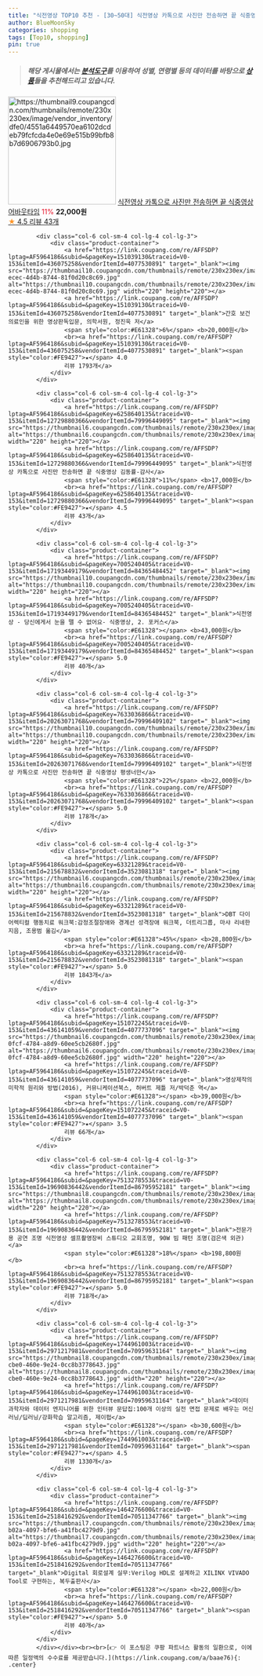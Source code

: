 ```yaml
---
title: "식전영상 TOP10 추천 - [30~50대] 식전영상 카톡으로 사진만 전송하면 끝 식중영상 어바웃타임"
author: BlueMoonSky
categories: shopping
tags: [Top10, shopping]
pin: true
---
```


> ##### 해당 게시물에서는 [**분석도구**](https://itemscout.io/)를 이용하여 **성별**, **연령별** 등의 데이터를 바탕으로 [**상품**](https://link.coupang.com/a/baae76)들을 추천해드리고 있습니다.
<div class="container"><div class="row">
            <div class="col-6 col-sm-4 col-lg-4 col-lg-3">
                <div class="product-container">
                    <a href="https://link.coupang.com/re/AFFSDP?lptag=AF5964186&subid=&pageKey=7633036890&traceid=V0-153&itemId=20263071844&vendorItemId=80189790410" target="_blank"><img src="https://thumbnail9.coupangcdn.com/thumbnails/remote/230x230ex/image/vendor_inventory/dfe0/4551a6449570ea6102dcdeb79fcfcda4e0e69e515b99bfb8b7d6906793b0.jpg" alt="https://thumbnail9.coupangcdn.com/thumbnails/remote/230x230ex/image/vendor_inventory/dfe0/4551a6449570ea6102dcdeb79fcfcda4e0e69e515b99bfb8b7d6906793b0.jpg" width="220" height="220"></a>
                    <a href="https://link.coupang.com/re/AFFSDP?lptag=AF5964186&subid=&pageKey=7633036890&traceid=V0-153&itemId=20263071844&vendorItemId=80189790410" target="_blank">식전영상 카톡으로 사진만 전송하면 끝 식중영상 어바웃타임</a>
                    <span style="color:#E61328">11%</span> <b>22,000원</b>
                    <br><a href="https://link.coupang.com/re/AFFSDP?lptag=AF5964186&subid=&pageKey=7633036890&traceid=V0-153&itemId=20263071844&vendorItemId=80189790410" target="_blank"><span style="color:#FE9427">★</span> 4.5
                    리뷰 43개</a>
                </div>
            </div>
            
            <div class="col-6 col-sm-4 col-lg-4 col-lg-3">
                <div class="product-container">
                    <a href="https://link.coupang.com/re/AFFSDP?lptag=AF5964186&subid=&pageKey=151039130&traceid=V0-153&itemId=436075258&vendorItemId=4077530891" target="_blank"><img src="https://thumbnail10.coupangcdn.com/thumbnails/remote/230x230ex/image/retail/images/2018/10/30/16/2/5407a4c2-ecec-4d4b-8744-81f0d20c8c69.jpg" alt="https://thumbnail10.coupangcdn.com/thumbnails/remote/230x230ex/image/retail/images/2018/10/30/16/2/5407a4c2-ecec-4d4b-8744-81f0d20c8c69.jpg" width="220" height="220"></a>
                    <a href="https://link.coupang.com/re/AFFSDP?lptag=AF5964186&subid=&pageKey=151039130&traceid=V0-153&itemId=436075258&vendorItemId=4077530891" target="_blank">간호 보건의료인을 위한 영상판독입문, 의학서원, 정진욱 저</a>
                    <span style="color:#E61328">6%</span> <b>20,000원</b>
                    <br><a href="https://link.coupang.com/re/AFFSDP?lptag=AF5964186&subid=&pageKey=151039130&traceid=V0-153&itemId=436075258&vendorItemId=4077530891" target="_blank"><span style="color:#FE9427">★</span> 4.0
                    리뷰 1793개</a>
                </div>
            </div>
            
            <div class="col-6 col-sm-4 col-lg-4 col-lg-3">
                <div class="product-container">
                    <a href="https://link.coupang.com/re/AFFSDP?lptag=AF5964186&subid=&pageKey=6258640135&traceid=V0-153&itemId=12729880366&vendorItemId=79996449095" target="_blank"><img src="https://thumbnail6.coupangcdn.com/thumbnails/remote/230x230ex/image/vendor_inventory/d1ea/2eeb1fb63ba21bf4d9fcf1ee6278a79201b495db5909f3cadd98546b567f.jpg" alt="https://thumbnail6.coupangcdn.com/thumbnails/remote/230x230ex/image/vendor_inventory/d1ea/2eeb1fb63ba21bf4d9fcf1ee6278a79201b495db5909f3cadd98546b567f.jpg" width="220" height="220"></a>
                    <a href="https://link.coupang.com/re/AFFSDP?lptag=AF5964186&subid=&pageKey=6258640135&traceid=V0-153&itemId=12729880366&vendorItemId=79996449095" target="_blank">식전영상 카톡으로 사진만 전송하면 끝 식중영상 김동률-감사</a>
                    <span style="color:#E61328">11%</span> <b>17,000원</b>
                    <br><a href="https://link.coupang.com/re/AFFSDP?lptag=AF5964186&subid=&pageKey=6258640135&traceid=V0-153&itemId=12729880366&vendorItemId=79996449095" target="_blank"><span style="color:#FE9427">★</span> 4.5
                    리뷰 43개</a>
                </div>
            </div>
            
            <div class="col-6 col-sm-4 col-lg-4 col-lg-3">
                <div class="product-container">
                    <a href="https://link.coupang.com/re/AFFSDP?lptag=AF5964186&subid=&pageKey=7005240405&traceid=V0-153&itemId=17193449179&vendorItemId=84365484452" target="_blank"><img src="https://thumbnail10.coupangcdn.com/thumbnails/remote/230x230ex/image/vendor_inventory/75fa/56372866e01b717646316071bea2f30d97c15a2b3fa0f4d4f62ab4d72287.jpg" alt="https://thumbnail10.coupangcdn.com/thumbnails/remote/230x230ex/image/vendor_inventory/75fa/56372866e01b717646316071bea2f30d97c15a2b3fa0f4d4f62ab4d72287.jpg" width="220" height="220"></a>
                    <a href="https://link.coupang.com/re/AFFSDP?lptag=AF5964186&subid=&pageKey=7005240405&traceid=V0-153&itemId=17193449179&vendorItemId=84365484452" target="_blank">식전영상 - 당신에게서 눈을 뗄 수 없어요- 식중영상, 2. 포커스</a>
                    <span style="color:#E61328"></span> <b>43,000원</b>
                    <br><a href="https://link.coupang.com/re/AFFSDP?lptag=AF5964186&subid=&pageKey=7005240405&traceid=V0-153&itemId=17193449179&vendorItemId=84365484452" target="_blank"><span style="color:#FE9427">★</span> 5.0
                    리뷰 40개</a>
                </div>
            </div>
            
            <div class="col-6 col-sm-4 col-lg-4 col-lg-3">
                <div class="product-container">
                    <a href="https://link.coupang.com/re/AFFSDP?lptag=AF5964186&subid=&pageKey=7633036866&traceid=V0-153&itemId=20263071768&vendorItemId=79996409102" target="_blank"><img src="https://thumbnail10.coupangcdn.com/thumbnails/remote/230x230ex/image/vendor_inventory/d5d3/568fedd1f83903a323067a65fa0893416d4fc7576862a3f10f0cbac38f26.jpg" alt="https://thumbnail10.coupangcdn.com/thumbnails/remote/230x230ex/image/vendor_inventory/d5d3/568fedd1f83903a323067a65fa0893416d4fc7576862a3f10f0cbac38f26.jpg" width="220" height="220"></a>
                    <a href="https://link.coupang.com/re/AFFSDP?lptag=AF5964186&subid=&pageKey=7633036866&traceid=V0-153&itemId=20263071768&vendorItemId=79996409102" target="_blank">식전영상 카톡으로 사진만 전송하면 끝 식중영상 평생너만</a>
                    <span style="color:#E61328">22%</span> <b>22,000원</b>
                    <br><a href="https://link.coupang.com/re/AFFSDP?lptag=AF5964186&subid=&pageKey=7633036866&traceid=V0-153&itemId=20263071768&vendorItemId=79996409102" target="_blank"><span style="color:#FE9427">★</span> 5.0
                    리뷰 178개</a>
                </div>
            </div>
            
            <div class="col-6 col-sm-4 col-lg-4 col-lg-3">
                <div class="product-container">
                    <a href="https://link.coupang.com/re/AFFSDP?lptag=AF5964186&subid=&pageKey=63321289&traceid=V0-153&itemId=215678832&vendorItemId=3523081318" target="_blank"><img src="https://thumbnail6.coupangcdn.com/thumbnails/remote/230x230ex/image/vendor_inventory/41b6/a831f6ea6e996c93f13ad50f39d11389451ecef5493a2630ce51bd4974d1.jpg" alt="https://thumbnail6.coupangcdn.com/thumbnails/remote/230x230ex/image/vendor_inventory/41b6/a831f6ea6e996c93f13ad50f39d11389451ecef5493a2630ce51bd4974d1.jpg" width="220" height="220"></a>
                    <a href="https://link.coupang.com/re/AFFSDP?lptag=AF5964186&subid=&pageKey=63321289&traceid=V0-153&itemId=215678832&vendorItemId=3523081318" target="_blank">DBT 다이어렉티컬 행동치료 워크북:감정조절장애와 경계선 성격장애 워크북, 더트리그룹, 마샤 리네한 지음, 조용범 옮김</a>
                    <span style="color:#E61328">45%</span> <b>28,800원</b>
                    <br><a href="https://link.coupang.com/re/AFFSDP?lptag=AF5964186&subid=&pageKey=63321289&traceid=V0-153&itemId=215678832&vendorItemId=3523081318" target="_blank"><span style="color:#FE9427">★</span> 5.0
                    리뷰 1843개</a>
                </div>
            </div>
            
            <div class="col-6 col-sm-4 col-lg-4 col-lg-3">
                <div class="product-container">
                    <a href="https://link.coupang.com/re/AFFSDP?lptag=AF5964186&subid=&pageKey=151072245&traceid=V0-153&itemId=436141059&vendorItemId=4077737096" target="_blank"><img src="https://thumbnail6.coupangcdn.com/thumbnails/remote/230x230ex/image/retail/images/2018/10/30/16/8/baf22135-0fcf-4784-a8d9-60ee5cb2680f.jpg" alt="https://thumbnail6.coupangcdn.com/thumbnails/remote/230x230ex/image/retail/images/2018/10/30/16/8/baf22135-0fcf-4784-a8d9-60ee5cb2680f.jpg" width="220" height="220"></a>
                    <a href="https://link.coupang.com/re/AFFSDP?lptag=AF5964186&subid=&pageKey=151072245&traceid=V0-153&itemId=436141059&vendorItemId=4077737096" target="_blank">영상제작의 미학적 원리와 방법(2016), 커뮤니케이션북스, 허버트 제틀 저/박덕춘 역</a>
                    <span style="color:#E61328"></span> <b>39,000원</b>
                    <br><a href="https://link.coupang.com/re/AFFSDP?lptag=AF5964186&subid=&pageKey=151072245&traceid=V0-153&itemId=436141059&vendorItemId=4077737096" target="_blank"><span style="color:#FE9427">★</span> 3.5
                    리뷰 66개</a>
                </div>
            </div>
            
            <div class="col-6 col-sm-4 col-lg-4 col-lg-3">
                <div class="product-container">
                    <a href="https://link.coupang.com/re/AFFSDP?lptag=AF5964186&subid=&pageKey=7513278553&traceid=V0-153&itemId=19690836442&vendorItemId=86795952181" target="_blank"><img src="https://thumbnail8.coupangcdn.com/thumbnails/remote/230x230ex/image/vendor_inventory/a0b6/b1d185c5958466e0e6976615911d292f3bb53967af785e91eebe589d6747.jpg" alt="https://thumbnail8.coupangcdn.com/thumbnails/remote/230x230ex/image/vendor_inventory/a0b6/b1d185c5958466e0e6976615911d292f3bb53967af785e91eebe589d6747.jpg" width="220" height="220"></a>
                    <a href="https://link.coupang.com/re/AFFSDP?lptag=AF5964186&subid=&pageKey=7513278553&traceid=V0-153&itemId=19690836442&vendorItemId=86795952181" target="_blank">전문가용 공연 조명 식전영상 셀프촬영장비 스튜디오 교회조명, 90W 빔 패턴 조명(검은색 외관)</a>
                    <span style="color:#E61328">18%</span> <b>198,800원</b>
                    <br><a href="https://link.coupang.com/re/AFFSDP?lptag=AF5964186&subid=&pageKey=7513278553&traceid=V0-153&itemId=19690836442&vendorItemId=86795952181" target="_blank"><span style="color:#FE9427">★</span> 5.0
                    리뷰 718개</a>
                </div>
            </div>
            
            <div class="col-6 col-sm-4 col-lg-4 col-lg-3">
                <div class="product-container">
                    <a href="https://link.coupang.com/re/AFFSDP?lptag=AF5964186&subid=&pageKey=1744961003&traceid=V0-153&itemId=2971217981&vendorItemId=70959631164" target="_blank"><img src="https://thumbnail8.coupangcdn.com/thumbnails/remote/230x230ex/image/retail/images/2020/06/24/9/5/cae1c294-cbe0-460e-9e24-0cc8b3778643.jpg" alt="https://thumbnail8.coupangcdn.com/thumbnails/remote/230x230ex/image/retail/images/2020/06/24/9/5/cae1c294-cbe0-460e-9e24-0cc8b3778643.jpg" width="220" height="220"></a>
                    <a href="https://link.coupang.com/re/AFFSDP?lptag=AF5964186&subid=&pageKey=1744961003&traceid=V0-153&itemId=2971217981&vendorItemId=70959631164" target="_blank">데이터 과학자와 데이터 엔지니어를 위한 인터뷰 문답집:100개 이상의 실전 면접 문제로 배우는 머신러닝/딥러닝/강화학습 알고리즘, 제이펍</a>
                    <span style="color:#E61328"></span> <b>30,600원</b>
                    <br><a href="https://link.coupang.com/re/AFFSDP?lptag=AF5964186&subid=&pageKey=1744961003&traceid=V0-153&itemId=2971217981&vendorItemId=70959631164" target="_blank"><span style="color:#FE9427">★</span> 4.5
                    리뷰 1330개</a>
                </div>
            </div>
            
            <div class="col-6 col-sm-4 col-lg-4 col-lg-3">
                <div class="product-container">
                    <a href="https://link.coupang.com/re/AFFSDP?lptag=AF5964186&subid=&pageKey=1464276600&traceid=V0-153&itemId=2518416292&vendorItemId=70511347766" target="_blank"><img src="https://thumbnail7.coupangcdn.com/thumbnails/remote/230x230ex/image/retail/images/2020/04/14/13/8/bf6876d0-b02a-4097-bfe6-a41fbc4279d9.jpg" alt="https://thumbnail7.coupangcdn.com/thumbnails/remote/230x230ex/image/retail/images/2020/04/14/13/8/bf6876d0-b02a-4097-bfe6-a41fbc4279d9.jpg" width="220" height="220"></a>
                    <a href="https://link.coupang.com/re/AFFSDP?lptag=AF5964186&subid=&pageKey=1464276600&traceid=V0-153&itemId=2518416292&vendorItemId=70511347766" target="_blank">Digital 회로설계 실무:Verilog HDL로 설계하고 XILINX VIVADO Tool로 구현하는, 복두출판사</a>
                    <span style="color:#E61328"></span> <b>22,000원</b>
                    <br><a href="https://link.coupang.com/re/AFFSDP?lptag=AF5964186&subid=&pageKey=1464276600&traceid=V0-153&itemId=2518416292&vendorItemId=70511347766" target="_blank"><span style="color:#FE9427">★</span> 5.0
                    리뷰 40개</a>
                </div>
            </div>
            </div></div><br><br>[👉 이 포스팅은 쿠팡 파트너스 활동의 일환으로, 이에 따른 일정액의 수수료를 제공받습니다.](https://link.coupang.com/a/baae76){: .center}